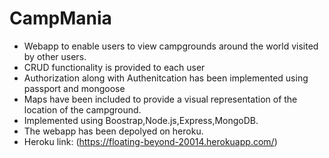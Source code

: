 # CampMania

- Webapp to enable users to view campgrounds around the world visited by other users.
- CRUD functionality is provided to each user
- Authorization along with Authenitcation has been implemented using passport and mongoose
- Maps have been included to provide a visual representation of the location of the campground.
- Implemented using Boostrap,Node.js,Express,MongoDB.
- The webapp has been depolyed on heroku.
- Heroku link: (https://floating-beyond-20014.herokuapp.com/)
